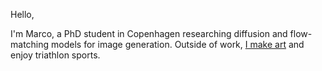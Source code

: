 Hello, 

I'm Marco, a PhD student in Copenhagen researching diffusion and flow-matching models for image generation. Outside of work, [I make art](https://marcoschouten.portfoliobox.net/) and enjoy triathlon sports.

